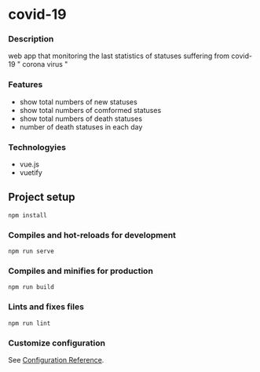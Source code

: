 
# covid-19
### Description 
web app that monitoring the last statistics of  statuses suffering from covid-19 " corona virus "
### Features
* show total numbers of new statuses
* show total numbers of comformed statuses
* show total numbers of death statuses
* number of death statuses in each day 
### Technologyies 
* vue.js 
* vuetify


## Project setup
```
npm install
```

### Compiles and hot-reloads for development
```
npm run serve
```

### Compiles and minifies for production
```
npm run build
```

### Lints and fixes files
```
npm run lint
```

### Customize configuration
See [Configuration Reference](https://cli.vuejs.org/config/).
